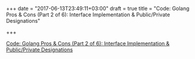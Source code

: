 +++
date = "2017-06-13T23:49:11+03:00"
draft = true
title = "Code: Golang Pros & Cons (Part 2 of 6): Interface Implementation & Public/Private Designations"

+++

<p><a href="https://blog.bluematador.com/posts/golang-pros-cons-for-devops-part-2/?utm_source=golangnews&utm_medium=link&utm_campaign=golang-pros-cons-2">Code: Golang Pros & Cons (Part 2 of 6): Interface Implementation & Public/Private Designations</a></p>